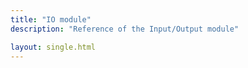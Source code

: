 ```yaml
---
title: "IO module"
description: "Reference of the Input/Output module"

layout: single.html
---
```

